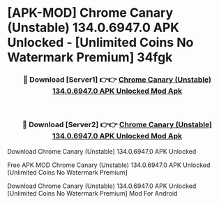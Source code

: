 # [APK-MOD] Chrome Canary (Unstable) 134.0.6947.0 APK Unlocked - [Unlimited Coins No Watermark Premium] 34fgk



<div align="center">
<h3>🔴 Download [Server1] 👉👉 <a href="https://momento.my/?title=Chrome_Canary_(Unstable)_134.0.6947.0_APK_Unlocked">Chrome Canary (Unstable) 134.0.6947.0 APK Unlocked Mod Apk</a></h3><br>

<h3>🔴 Download [Server2] 👉👉 <a href="https://momento.my/?title=Chrome_Canary_(Unstable)_134.0.6947.0_APK_Unlocked">Chrome Canary (Unstable) 134.0.6947.0 APK Unlocked Mod Apk</a></h3>
</div>



Download Chrome Canary (Unstable) 134.0.6947.0 APK Unlocked 

Free APK MOD Chrome Canary (Unstable) 134.0.6947.0 APK Unlocked [Unlimited Coins No Watermark Premium]

Download Chrome Canary (Unstable) 134.0.6947.0 APK Unlocked [Unlimited Coins No Watermark Premium] Mod For Android
